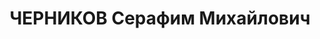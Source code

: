 ---
title: ЧЕРНИКОВ Серафим Михайлович
description: "старший лейтенант, пом. нач. дивизиона 168 арт. полка КВО. \n  ВКВС\
  \ - 20.11.1937, ВМН. Расстрелян 21.11.1937, Киев"
---